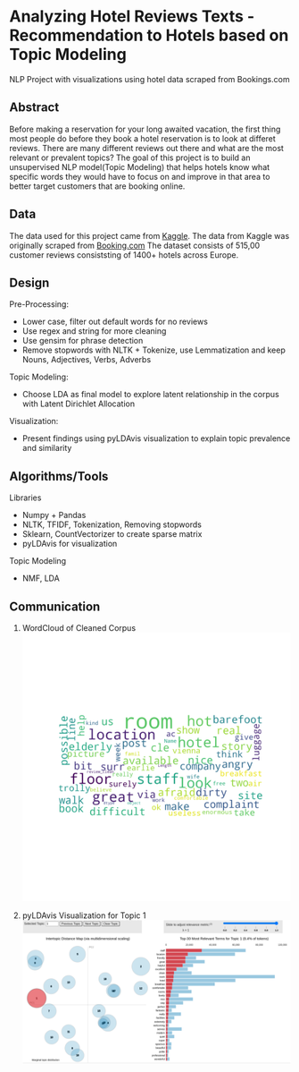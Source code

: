 # Analyzing Hotel Reviews Texts - Recommendation to Hotels based on Topic Modeling

NLP Project with visualizations using hotel data scraped from Bookings.com

## Abstract

Before making a reservation for your long awaited vacation, the first thing most people do before they book a hotel reservation is to look at differet reviews.
There are many different reviews out there and what are the most relevant or prevalent topics?
The goal of this project is to build an unsupervised NLP model(Topic Modeling) that helps hotels know what specific words they would have to focus on and improve
in that area to better target customers that are booking online.

## Data

The data used for this project came from [Kaggle](https://www.kaggle.com/jiashenliu/515k-hotel-reviews-data-in-europe). The data from Kaggle was originally scraped from
[Booking.com](https://www.booking.com/index.en-gb.html?label=gen173nr-1BCAEoggI46AdIM1gEaJMCiAEBmAEJuAEZyAEM2AEB6AEBiAIBqAIDuAKBytSGBsACAdICJDE2MTc1YTdiLTZjZTEtNGM3Yy05Yjk4LWJhYzlmNjY3MGY1M9gCBeACAQ;sid=59a1e940286b261e34afb110a622a0a9;keep_landing=1&sb_price_type=total&)
The dataset consists of 515,00 customer reviews consiststing of 1400+ hotels across Europe.

## Design

Pre-Processing:
- Lower case, filter out default words for no reviews
- Use regex and string for more cleaning
- Use gensim for phrase detection
- Remove stopwords with NLTK + Tokenize, use Lemmatization and keep Nouns, Adjectives, Verbs, Adverbs

Topic Modeling:
- Choose LDA as final model to explore latent relationship in the corpus with Latent Dirichlet Allocation

Visualization:
- Present findings using pyLDAvis visualization to explain topic prevalence and similarity

## Algorithms/Tools

Libraries
* Numpy + Pandas
* NLTK, TFIDF, Tokenization, Removing stopwords
* Sklearn, CountVectorizer to create sparse matrix
* pyLDAvis for visualization 

Topic Modeling
* NMF, LDA

## Communication
1. WordCloud of Cleaned Corpus
![WordCloud](https://github.com/munwonjj/NLP_Project/blob/main/wordcloud.png)

2. pyLDAvis Visualization for Topic 1
![Visuals](https://github.com/munwonjj/NLP_Project/blob/main/pyLDavis%20visualization.PNG)
